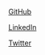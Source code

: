 [GitHub](https://github.com/Dablaze-ufc.com)


[LinkedIn](https://www.linkedin.com/in/chukwuwa-uchenna-francis-956b79180/)


[Twitter](https://twitter.com/Android_Blaze)
